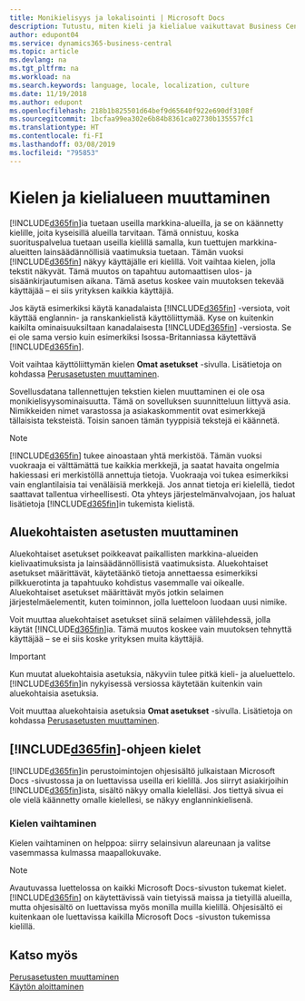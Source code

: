 ```yaml
---
title: Monikielisyys ja lokalisointi | Microsoft Docs
description: Tutustu, miten kieli ja kielialue vaikuttavat Business Central -sovelluksen käyttökokemukseen.
author: edupont04
ms.service: dynamics365-business-central
ms.topic: article
ms.devlang: na
ms.tgt_pltfrm: na
ms.workload: na
ms.search.keywords: language, locale, localization, culture
ms.date: 11/19/2018
ms.author: edupont
ms.openlocfilehash: 218b1b825501d64bef9d65640f922e690df3108f
ms.sourcegitcommit: 1bcfaa99ea302e6b84b8361ca02730b135557fc1
ms.translationtype: HT
ms.contentlocale: fi-FI
ms.lasthandoff: 03/08/2019
ms.locfileid: "795853"
---
```

# <a name="changing-language-and-locale"></a>Kielen ja kielialueen muuttaminen

[!INCLUDE[d365fin](includes/d365fin_md.md)]ia tuetaan useilla markkina-alueilla, ja se on käännetty kielille, joita kyseisillä alueilla tarvitaan. Tämä onnistuu, koska suorituspalvelua tuetaan useilla kielillä samalla, kun tuettujen markkina-alueitten lainsäädännöllisiä vaatimuksia tuetaan. Tämän vuoksi [!INCLUDE[d365fin](includes/d365fin_md.md)] näkyy käyttäjälle eri kielillä. Voit vaihtaa kielen, jolla tekstit näkyvät. Tämä muutos on tapahtuu automaattisen ulos- ja sisäänkirjautumisen aikana. Tämä asetus koskee vain muutoksen tekevää käyttäjää – ei siis yrityksen kaikkia käyttäjiä.  

Jos käytä esimerkiksi käytä kanadalaista [!INCLUDE[d365fin](includes/d365fin_md.md)] -versiota, voit käyttää englannin- ja ranskankielistä käyttöliittymää. Kyse on kuitenkin kaikilta ominaisuuksiltaan kanadalaisesta [!INCLUDE[d365fin](includes/d365fin_md.md)] -versiosta. Se ei ole sama versio kuin esimerkiksi Isossa-Britanniassa käytettävä [!INCLUDE[d365fin](includes/d365fin_md.md)].  

Voit vaihtaa käyttöliittymän kielen **Omat asetukset** -sivulla. Lisätietoja on kohdassa [Perusasetusten muuttaminen](ui-change-basic-settings.md#language).  

Sovellusdatana tallennettujen tekstien kielen muuttaminen ei ole osa monikielisyysominaisuutta. Tämä on sovelluksen suunnitteluun liittyvä asia. Nimikkeiden nimet varastossa ja asiakaskommentit ovat esimerkkejä tällaisista teksteistä. Toisin sanoen tämän tyyppisiä tekstejä ei käännetä.  

> [!NOTE]  
> [!INCLUDE[d365fin](includes/d365fin_md.md)] tukee ainoastaan yhtä merkistöä. Tämän vuoksi vuokraaja ei välttämättä tue kaikkia merkkejä, ja saatat havaita ongelmia hakiessasi eri merkistöllä annettuja tietoja. Vuokraaja voi tukea esimerkiksi vain englantilaisia tai venäläisiä merkkejä. Jos annat tietoja eri kielellä, tiedot saattavat tallentua virheellisesti. Ota yhteys järjestelmänvalvojaan, jos haluat lisätietoja [!INCLUDE[d365fin](includes/d365fin_md.md)]in tukemista kielistä.  

## <a name="changing-the-locale"></a>Aluekohtaisten asetusten muuttaminen
Aluekohtaiset asetukset poikkeavat paikallisten markkina-alueiden kielivaatimuksista ja lainsäädännöllisistä vaatimuksista. Aluekohtaiset asetukset määrittävät, käytetäänkö tietoja annettaessa esimerkiksi pilkkuerotinta ja tapahtuuko kohdistus vasemmalle vai oikealle. Aluekohtaiset asetukset määrittävät myös jotkin selaimen järjestelmäelementit, kuten toiminnon, jolla luetteloon luodaan uusi nimike.  

Voit muuttaa aluekohtaiset asetukset siinä selaimen välilehdessä, jolla käytät [!INCLUDE[d365fin](includes/d365fin_md.md)]ia. Tämä muutos koskee vain muutoksen tehnyttä käyttäjää – se ei siis koske yrityksen muita käyttäjiä.  

> [!IMPORTANT]  
>  Kun muutat aluekohtaisia asetuksia, näkyviin tulee pitkä kieli- ja alueluettelo. [!INCLUDE[d365fin](includes/d365fin_md.md)]in nykyisessä versiossa käytetään kuitenkin vain aluekohtaisia asetuksia.  

Voit muuttaa aluekohtaisia asetuksia **Omat asetukset** -sivulla. Lisätietoja on kohdassa [Perusasetusten muuttaminen](ui-change-basic-settings.md).  

## <a name="languages-of-the-included365finincludesd365finmdmd-help"></a>[!INCLUDE[d365fin](includes/d365fin_md.md)]-ohjeen kielet
[!INCLUDE[d365fin](includes/d365fin_md.md)]in perustoimintojen ohjesisältö julkaistaan Microsoft Docs -sivustossa ja on luettavissa useilla eri kielillä. Jos siirryt asiakirjoihin [!INCLUDE[d365fin](includes/d365fin_md.md)]ista, sisältö näkyy omalla kielelläsi. Jos tiettyä sivua ei ole vielä käännetty omalle kielellesi, se näkyy englanninkielisenä.

### <a name="how-do-i-change-the-language"></a>Kielen vaihtaminen
Kielen vaihtaminen on helppoa: siirry selainsivun alareunaan ja valitse vasemmassa kulmassa maapallokuvake.

> [!NOTE]  
> Avautuvassa luettelossa on kaikki Microsoft Docs-sivuston tukemat kielet. [!INCLUDE[d365fin](includes/d365fin_md.md)] on käytettävissä vain tietyissä maissa ja tietyillä alueilla, mutta ohjesisältö on luettavissa myös monilla muilla kielillä. Ohjesisältö ei kuitenkaan ole luettavissa kaikilla Microsoft Docs -sivuston tukemissa kielillä.

## <a name="see-also"></a>Katso myös  
[Perusasetusten muuttaminen](ui-change-basic-settings.md)  
[Käytön aloittaminen](product-get-started.md)  
